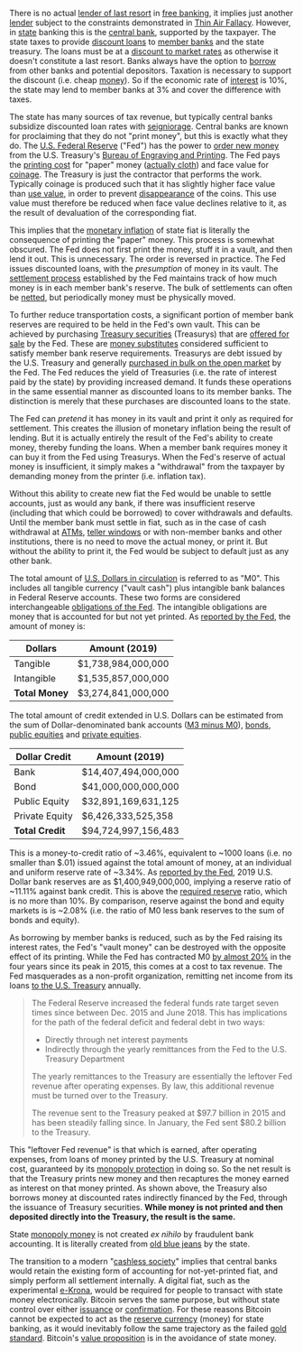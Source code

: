 There is no actual [lender of last resort](https://en.wikipedia.org/wiki/Lender_of_last_resort) in [free banking](https://en.wikipedia.org/wiki/Free_banking), it implies just another [lender](Glossary#lend) subject to the constraints demonstrated in [Thin Air Fallacy](Thin-Air-Fallacy). However, in [state](Glossary#state) banking this is the [central bank](https://en.wikipedia.org/wiki/Central_bank), supported by the taxpayer. The state taxes to provide [discount loans](https://en.wikipedia.org/wiki/Discount_window) to [member banks](https://en.wikipedia.org/wiki/Structure_of_the_Federal_Reserve_System#Member_Banks) and the state treasury. The loans must be at a [discount to market rates](https://www.frbdiscountwindow.org/pages/discount-rates/current-discount-rates) as otherwise it doesn't constitute a last resort. Banks always have the option to [borrow](Glossary#borrow) from other banks and potential depositors. Taxation is necessary to support the discount (i.e. cheap [money](Money-Taxonomy)). So if the economic rate of [interest](Glossary#interest) is 10%, the state may lend to member banks at 3% and cover the difference with taxes.

The state has many sources of tax revenue, but typically central banks subsidize discounted loan rates with [seigniorage](https://en.wikipedia.org/wiki/Seigniorage). Central banks are known for proclaiming that they do not "print money", but this is exactly what they do. The [U.S. Federal Reserve](https://en.wikipedia.org/wiki/Federal_Reserve) ("Fed") has the power to [order new money](https://www.newyorkfed.org/aboutthefed/fedpoint/fed01.html) from the U.S. Treasury's [Bureau of Engraving and Printing](https://www.moneyfactory.gov). The Fed pays the [printing cost](https://www.federalreserve.gov/faqs/currency_12771.htm) for "paper" money ([actually cloth](https://www.moneyfactory.gov/hmimpaperandink.html)) and face value for [coinage](https://en.wikipedia.org/wiki/Coin). The Treasury is just the contractor that performs the work. Typically coinage is produced such that it has slightly higher face value than [use value](https://en.wikipedia.org/wiki/Use_value), in order to prevent [disappearance](https://en.wikipedia.org/wiki/Gresham%27s_law) of the coins. This use value must therefore be reduced when face value declines relative to it, as the result of devaluation of the corresponding fiat.

This implies that the [monetary inflation](https://en.wikipedia.org/wiki/Monetary_inflation) of state fiat is literally the consequence of printing the "paper" money. This process is somewhat obscured. The Fed does not first print the money, stuff it in a vault, and then lend it out. This is unnecessary. The order is reversed in practice. The Fed issues discounted loans, with the *presumption* of money in its vault. The [settlement process](https://en.wikipedia.org/wiki/Fedwire) established by the Fed maintains track of how much money is in each member bank's reserve. The bulk of settlements can often be [netted](https://en.wikipedia.org/wiki/Set-off_(law)#Close_out_netting), but periodically money must be physically moved.

To further reduce transportation costs, a significant portion of member bank reserves are required to be held in the Fed's own vault. This can be achieved by purchasing [Treasury securities](https://en.wikipedia.org/wiki/United_States_Treasury_security) (Treasurys) that are [offered for sale](https://www.stlouisfed.org/in-plain-english/a-closer-look-at-open-market-operations) by the Fed. These are [money substitutes](https://wiki.mises.org/wiki/Money_substitutes) considered sufficient to satisfy member bank reserve requirements. Treasurys are debt issued by the U.S. Treasury and generally [purchased in bulk on the open market](https://fred.stlouisfed.org/series/TREAST) by the Fed. The Fed reduces the yield of Treasuries (i.e. the rate of interest paid by the state) by providing increased demand. It funds these operations in the same essential manner as discounted loans to its member banks. The distinction is merely that these purchases are discounted loans to the state.

The Fed can *pretend* it has money in its vault and print it only as required for settlement. This creates the illusion of monetary inflation being the result of lending. But it is actually entirely the result of the Fed's ability to create money, thereby funding the loans. When a member bank requires money it can buy it from the Fed using Treasurys. When the Fed's reserve of actual money is insufficient, it simply makes a "withdrawal" from the taxpayer by demanding money from the printer (i.e. inflation tax).

Without this ability to create new fiat the Fed would be unable to settle accounts, just as would any bank, if there was insufficient reserve (including that which could be borrowed) to cover withdrawals and defaults. Until the member bank must settle in fiat, such as in the case of cash withdrawal at [ATMs](https://en.wikipedia.org/wiki/Automated_teller_machine), [teller windows](https://en.wikipedia.org/wiki/Bank_teller) or with non-member banks and other institutions, there is no need to move the actual money, or print it. But without the ability to print it, the Fed would be subject to default just as any other bank.

The total amount of [U.S. Dollars in circulation](https://en.wikipedia.org/wiki/Money_supply#United_States) is referred to as "M0". This includes all tangible currency ("vault cash") plus intangible bank balances in Federal Reserve accounts. These two forms are considered interchangeable [obligations of the Fed](https://en.wikipedia.org/wiki/Money_supply#United_State). The intangible obligations are money that is accounted for but not yet printed. As [reported by the Fed](https://www.federalreserve.gov/releases/h3/current/default.htm), the amount of money is:

|Dollars          |Amount (2019)       |
|-----------------|--------------------|
|Tangible         |  $1,738,984,000,000|
|Intangible       |  $1,535,857,000,000|
|**Total Money**  |  $3,274,841,000,000|

The total amount of credit extended in U.S. Dollars can be estimated from the sum of Dollar-denominated bank accounts ([M3 minus M0](https://en.wikipedia.org/wiki/Money_supply#Empirical_measures_in_the_United_States_Federal_Reserve_System)), [bonds](https://www.forbes.com/sites/kevinmcpartland/2018/10/11/understanding-us-bond-market/#7c8fe6541caf), [public equities](https://data.worldbank.org/indicator/cm.mkt.lcap.cd) and [private equities](https://www.quora.com/What-is-the-estimated-total-value-of-all-US-private-companies).

|Dollar Credit    |Amount (2019)       |
|-----------------|--------------------|
|Bank             | $14,407,494,000,000|
|Bond             | $41,000,000,000,000|
|Public Equity	  | $32,891,169,631,125|
|Private Equity	  |  $6,426,333,525,358|
|**Total Credit** | $94,724,997,156,483|

This is a money-to-credit ratio of ~3.46%, equivalent to ~1000 loans (i.e. no smaller than $.01) issued against the total amount of money, at an individual and uniform reserve rate of ~3.34%. As [reported by the Fed](https://www.federalreserve.gov/releases/h3/current/default.htm), 2019 U.S. Dollar bank reserves are as $1,400,949,000,000, implying a reserve ratio of ~11.11% against bank credit. This is above the [required reserve](https://en.wikipedia.org/wiki/Reserve_requirement) ratio, which is no more than 10%. By comparison, reserve against the bond and equity markets is is ~2.08% (i.e. the ratio of M0 less bank reserves to the sum of bonds and equity).

As borrowing by member banks is reduced, such as by the Fed raising its interest rates, the Fed's "vault money" can be destroyed with the opposite effect of its printing. While the Fed has contracted M0 [by almost 20%](https://tradingeconomics.com/united-states/money-supply-m0) in the four years since its peak in 2015, this comes at a cost to tax revenue. The Fed masquerades as a non-profit organization, remitting net income from its loans [to the U.S. Treasury](https://www.stlouisfed.org/on-the-economy/2018/september/fed-payments-treasury-rising-interest-rates) annually.

> The Federal Reserve increased the federal funds rate target seven times since between Dec. 2015 and June 2018. This has implications for the path of the federal deficit and federal debt in two ways:
> 
> * Directly through net interest payments
> * Indirectly through the yearly remittances from the Fed to the U.S. Treasury Department
>
>The yearly remittances to the Treasury are essentially the leftover Fed revenue after operating expenses. By law, this additional revenue must be turned over to the Treasury.
> 
>The revenue sent to the Treasury peaked at $97.7 billion in 2015 and has been steadily falling since. In January, the Fed sent $80.2 billion to the Treasury.

This "leftover Fed revenue" is that which is earned, after operating expenses, from loans of money printed by the U.S. Treasury at nominal cost, guaranteed by its [monopoly protection](https://en.wikipedia.org/wiki/Counterfeit) in doing so. So the net result is that the Treasury prints new money and then recaptures the money earned as interest on that money printed. As shown above, the Treasury also borrows money at discounted rates indirectly financed by the Fed, through the issuance of Treasury securities. **While money is not printed and then deposited directly into the Treasury, the result is the same.**

State [monopoly money](Money-Taxonomy) is not created *ex nihilo* by fraudulent bank accounting. It is literally created from [old blue jeans](https://www.washingtonpost.com/news/wonk/wp/2013/12/16/how-tight-jeans-almost-ruined-americas-money) by the state.

The transition to a modern "[cashless society](https://www.nytimes.com/2018/11/21/business/sweden-cashless-society.html)" implies that central banks would retain the existing form of accounting for not-yet-printed fiat, and simply perform all settlement internally. A digital fiat, such as the experimental [e-Krona](https://www.riksbank.se/en-gb/payments--cash/e-krona), would be required for people to transact with state money electronically. Bitcoin serves the same purpose, but without state control over either [issuance](Glossary#inflation) or [confirmation](Glossary#confirmation). For these reasons Bitcoin cannot be expected to act as the [reserve currency](Reserve-Currency-Fallacy) (money) for state banking, as it would inevitably follow the same trajectory as the failed [gold standard](https://en.wikipedia.org/wiki/Gold_standard). Bitcoin's [value proposition](Value-Proposition) is in the avoidance of state money.
